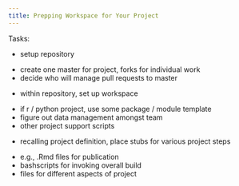 ```yaml
---
title: Prepping Workspace for Your Project
---
```




Tasks:

 - setup repository
  * create one master for project, forks for individual work
  * decide who will manage pull requests to master
 - within repository, set up workspace
  * if r / python project, use some package / module template
  * figure out data management amongst team
  * other project support scripts
 - recalling project definition, place stubs for various project steps
  * e.g., .Rmd files for publication
  * bashscripts for invoking overall build
  * files for different aspects of project
